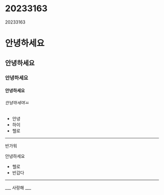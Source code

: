 # 20233163
20233163
# 안녕하세요
## 안녕하세요
### 안녕하세요
#### 안녕하세요
###### 안녕하세여ㅛ 

* 안녕
*  하이
*  헬로
***
반가워

안녕하세요
+ 헬로
+ 반갑다
*** 
___ 사랑해 ___
